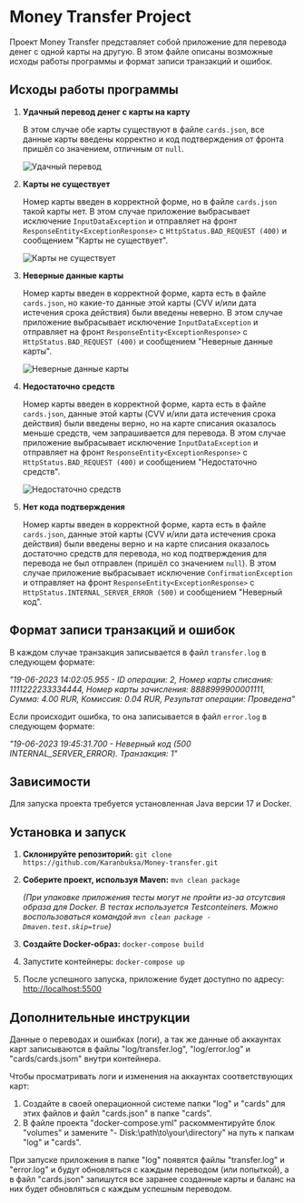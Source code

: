 


# Money Transfer Project

Проект Money Transfer представляет собой приложение для перевода денег с одной карты на другую. В этом файле описаны возможные исходы работы программы и формат записи транзакций и ошибок.

## Исходы работы программы

1. **Удачный перевод денег с карты на карту**

   В этом случае обе карты существуют в файле `cards.json`, все данные карты введены корректно и код подтверждения от фронта пришёл со значением, отличным от `null`.

   ![Удачный перевод](images/successful-transfer.png)
2. **Карты не существует**

   Номер карты введен в корректной форме, но в файле `cards.json` такой карты нет. В этом случае приложение выбрасывает исключение `InputDataException` и отправляет на фронт `ResponseEntity<ExceptionResponse>` с `HttpStatus.BAD_REQUEST (400)` и сообщением "Карты не существует".

   ![Карты не существует](images/nonexistent-card.png)
3. **Неверные данные карты**

   Номер карты введен в корректной форме, карта есть в файле `cards.json`, но какие-то данные этой карты (CVV и/или дата истечения срока действия) были введены неверно. В этом случае приложение выбрасывает исключение `InputDataException` и отправляет на фронт `ResponseEntity<ExceptionResponse>` с `HttpStatus.BAD_REQUEST (400)` и сообщением "Неверные данные карты".

   ![Неверные данные карты](images/invalid-card-data.png)
4. **Недостаточно средств**

   Номер карты введен в корректной форме, карта есть в файле `cards.json`, данные этой карты (CVV и/или дата истечения срока действия) были введены верно, но на карте списания оказалось меньше средств, чем запрашивается для перевода. В этом случае приложение выбрасывает исключение `InputDataException` и отправляет на фронт `ResponseEntity<ExceptionResponse>` с `HttpStatus.BAD_REQUEST (400)` и сообщением "Недостаточно средств".

   ![Недостаточно средств](images/insufficient-funds.png)
5. **Нет кода подтверждения**

   Номер карты введен в корректной форме, карта есть в файле `cards.json`, данные этой карты (CVV и/или дата истечения срока действия) были введены верно и на карте списания оказалось достаточно средств для перевода, но код подтверждения для перевода не был отправлен (пришёл со значением `null`). В этом случае приложение выбрасывает исключение `ConfirmationException` и отправляет на фронт `ResponseEntity<ExceptionResponse>` с `HttpStatus.INTERNAL_SERVER_ERROR (500)` и сообщением "Неверный код".

## Формат записи транзакций и ошибок

В каждом случае транзакция записывается в файл `transfer.log` в следующем формате:

*"19-06-2023 14:02:05.955 - ID операции: 2, Номер карты списания: 1111222233334444, Номер карты зачисления: 8888999900001111, Сумма: 4.00 RUR, Комиссия: 0.04 RUR, Результат операции: Проведена"*

Если происходит ошибка, то она записывается в файл `error.log` в следующем формате:

*"19-06-2023 19:45:31.700 - Неверный код (500 INTERNAL_SERVER_ERROR). Транзакция: 1"*

## Зависимости

Для запуска проекта требуется установленная Java версии 17 и Docker.

## Установка и запуск

1. **Склонируйте репозиторий:**
   ```git clone https://github.com/Karanbuksa/Money-transfer.git```
2. **Соберите проект, используя Maven:**
   ```mvn clean package```

   *(При упаковке приложения тесты могут не пройти из-за отсутсвия образа для Docker. В тестах используется Testconteiners. Можно воспользоваться командой ```mvn clean package -Dmaven.test.skip=true```)*
3. **Создайте Docker-образ:**
   ```docker-compose build```
4. Запустите контейнеры:
   ```docker-compose up```
5. После успешного запуска, приложение будет доступно по адресу:
   [http://localhost:5500](http://localhost:5500/)

## Дополнительные инструкции
Данные о переводах и ошибках (логи), а так же данные об аккаунтах карт записываются в файлы "log/transfer.log", "log/error.log" и "cards/cards.jsom" внутри контейнера.

Чтобы просматривать логи и изменения на аккаунтах соответствующих карт:

 1. Создайте в своей операционной системе папки "log" и "cards" для этих файлов и файл "cards.json" в папке "cards".
 2. В файле проекта "docker-compose.yml" раскомментируйте блок "volumes" и замените "- Disk:\path\to\your\directory" на путь к папкам  "log" и "cards".

При запуске приложения в папке "log" появятся файлы "transfer.log" и "error.log" и будут обновляться с каждым переводом (или попыткой), а в файл "cards.json" запишутся все заранее созданные карты и баланс на них будет обновляться с каждым успешным переводом.

 
